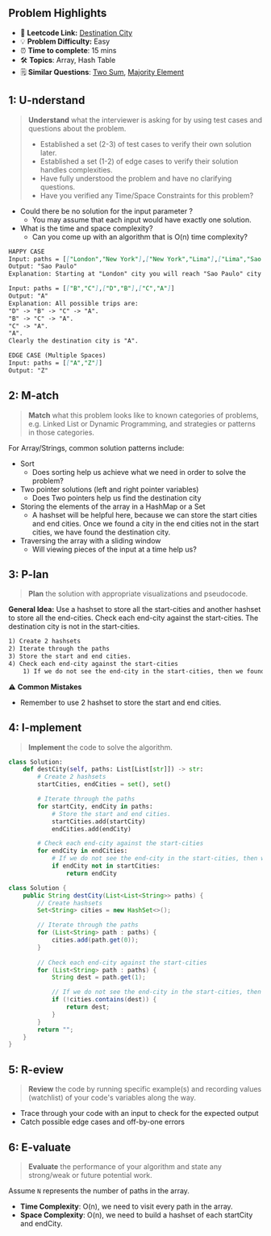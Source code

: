 ## Problem Highlights

* 🔗 **Leetcode Link:** [Destination City](https://leetcode.com/problems/destination-city/)
* 💡 **Problem Difficulty:** Easy
* ⏰ **Time to complete**: 15 mins
* 🛠️ **Topics**: Array, Hash Table
* 🗒️ **Similar Questions**: [Two Sum](https://leetcode.com/problems/two-sum), [Majority Element](https://leetcode.com/problems/majority-element)
    
## 1: U-nderstand
 
> **Understand** what the interviewer is asking for by using test cases and questions about the problem.
> 
> - Established a set (2-3) of test cases to verify their own solution later.
> - Established a set (1-2) of edge cases to verify their solution handles complexities.
> - Have fully understood the problem and have no clarifying questions.
> - Have you verified any Time/Space Constraints for this problem?

- Could there be no solution for the input parameter ?
  - You may assume that each input would have exactly one solution.
- What is the time and space complexity?
    - Can you come up with an algorithm that is  O(n) time complexity?


```markdown
HAPPY CASE
Input: paths = [["London","New York"],["New York","Lima"],["Lima","Sao Paulo"]]
Output: "Sao Paulo" 
Explanation: Starting at "London" city you will reach "Sao Paulo" city which is the destination city. Your trip consist of: "London" -> "New York" -> "Lima" -> "Sao Paulo".

Input: paths = [["B","C"],["D","B"],["C","A"]]
Output: "A"
Explanation: All possible trips are: 
"D" -> "B" -> "C" -> "A". 
"B" -> "C" -> "A". 
"C" -> "A". 
"A". 
Clearly the destination city is "A".

EDGE CASE (Multiple Spaces)
Input: paths = [["A","Z"]]
Output: "Z"
```   
    
## 2: M-atch

> **Match** what this problem looks like to known categories of problems, e.g. Linked List or Dynamic Programming, and strategies or patterns in those categories.

For Array/Strings, common solution patterns include:

- Sort
    - Does sorting help us achieve what we need in order to solve the problem?
- Two pointer solutions (left and right pointer variables)
    - Does Two pointers help us find the destination city 
- Storing the elements of the array in a HashMap or a Set
    - A hashset will be helpful here, because we can store the start cities and end cities. Once we found a city in the end cities not in the start cities, we have found the destination city. 
- Traversing the array with a sliding window
    - Will viewing pieces of the input at a time help us?

## 3: P-lan

> **Plan** the solution with appropriate visualizations and pseudocode.

**General Idea:** Use a hashset to store all the start-cities and another hashset to store all the end-cities. Check each end-city against the start-cities. The destination city is not in the start-cities.


```markdown
1) Create 2 hashsets
2) Iterate through the paths
3) Store the start and end cities.
4) Check each end-city against the start-cities
    1) If we do not see the end-city in the start-cities, then we found the destination city and return
```

⚠️ **Common Mistakes**

* Remember to use 2 hashset to store the start and end cities. 

## 4: I-mplement

> **Implement** the code to solve the algorithm.

```python
class Solution:
    def destCity(self, paths: List[List[str]]) -> str:
        # Create 2 hashsets
        startCities, endCities = set(), set()

        # Iterate through the paths
        for startCity, endCity in paths:
            # Store the start and end cities.
            startCities.add(startCity)
            endCities.add(endCity)

        # Check each end-city against the start-cities
        for endCity in endCities:
            # If we do not see the end-city in the start-cities, then we found the destination city and return
            if endCity not in startCities:
                return endCity
```
```java
class Solution {
    public String destCity(List<List<String>> paths) {
        // Create hashsets
        Set<String> cities = new HashSet<>(); 

        // Iterate through the paths
        for (List<String> path : paths) {
            cities.add(path.get(0)); 
        }
        
        // Check each end-city against the start-cities
        for (List<String> path : paths) {
            String dest = path.get(1); 

            // If we do not see the end-city in the start-cities, then we found the destination city and return
            if (!cities.contains(dest)) {
                return dest; 
            }
        }
        return "";
    }
}
```

## 5: R-eview

> **Review** the code by running specific example(s) and recording values (watchlist) of your code's variables along the way.

- Trace through your code with an input to check for the expected output
- Catch possible edge cases and off-by-one errors

## 6: E-valuate

> **Evaluate** the performance of your algorithm and state any strong/weak or future potential work.

Assume `N` represents the number of paths in the array.


* **Time Complexity**: O(n), we need to visit every path in the array.
* **Space Complexity**: O(n), we need to  build a hashset of each startCity and endCity.